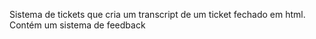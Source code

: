 Sistema de tickets que cria um transcript de um ticket fechado em html. Contém um sistema de feedback
